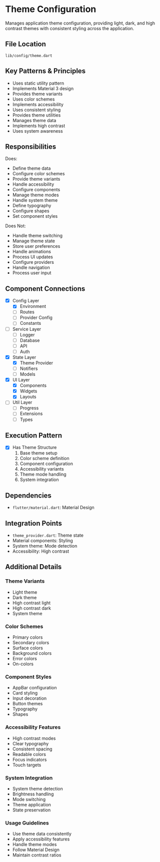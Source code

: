 # Theme Configuration

Manages application theme configuration, providing light, dark, and high contrast themes with consistent styling across the application.

## File Location
`lib/config/theme.dart`

## Key Patterns & Principles
- Uses static utility pattern
- Implements Material 3 design
- Provides theme variants
- Uses color schemes
- Implements accessibility
- Uses consistent styling
- Provides theme utilities
- Manages theme data
- Implements high contrast
- Uses system awareness

## Responsibilities
Does:
- Define theme data
- Configure color schemes
- Provide theme variants
- Handle accessibility
- Configure components
- Manage theme modes
- Handle system theme
- Define typography
- Configure shapes
- Set component styles

Does Not:
- Handle theme switching
- Manage theme state
- Store user preferences
- Handle animations
- Process UI updates
- Configure providers
- Handle navigation
- Process user input

## Component Connections
- [x] Config Layer
  - [x] Environment
  - [ ] Routes
  - [ ] Provider Config
  - [ ] Constants
- [ ] Service Layer
  - [ ] Logger
  - [ ] Database
  - [ ] API
  - [ ] Auth
- [x] State Layer
  - [x] Theme Provider
  - [ ] Notifiers
  - [ ] Models
- [x] UI Layer
  - [x] Components
  - [x] Widgets
  - [x] Layouts
- [ ] Util Layer
  - [ ] Progress
  - [ ] Extensions
  - [ ] Types

## Execution Pattern
- [x] Has Theme Structure
  1. Base theme setup
  2. Color scheme definition
  3. Component configuration
  4. Accessibility variants
  5. Theme mode handling
  6. System integration

## Dependencies
- `flutter/material.dart`: Material Design

## Integration Points
- `theme_provider.dart`: Theme state
- Material components: Styling
- System theme: Mode detection
- Accessibility: High contrast

## Additional Details

### Theme Variants
- Light theme
- Dark theme
- High contrast light
- High contrast dark
- System theme

### Color Schemes
- Primary colors
- Secondary colors
- Surface colors
- Background colors
- Error colors
- On-colors

### Component Styles
- AppBar configuration
- Card styling
- Input decoration
- Button themes
- Typography
- Shapes

### Accessibility Features
- High contrast modes
- Clear typography
- Consistent spacing
- Readable colors
- Focus indicators
- Touch targets

### System Integration
- System theme detection
- Brightness handling
- Mode switching
- Theme application
- State preservation

### Usage Guidelines
- Use theme data consistently
- Apply accessibility features
- Handle theme modes
- Follow Material Design
- Maintain contrast ratios 